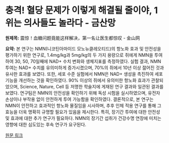 # 충격! 혈당 문제가 이렇게 해결될 줄이야, 1위는 의사들도 놀라다 - 금산망

**원제목:** 震惊！血糖问题竟能这样解决，第一名让医生都惊叹 - 金山网

**요약:** 본 연구는 NMN(니코틴아마이드 모노뉴클레오티드)의 항노화 효과 및 안전성을 평가하기 위한 연구로, 1.4mg/kg과 5mg/kg의 두 가지 용량으로 쥐에게 NMN을 투여하여 30, 50, 70일째에 NAD+ 수치 변화와 생체지표를 측정하였다.  실험 결과, NMN 투여는 NAD+ 수치를 유의미하게 증가시켰으며, 70%의 쥐에서 10년 이상 젊어진 것과 유사한 효과를 보였다.  또한,  세포 수준 실험에서 NMN은 NAD+ 생성을 촉진하여 세포 기능을 개선하는 것을 확인하였다.  90% 이상의 쥐에서 유의미한 항노화 효과가 관찰되었으며,  Science, Nature, Cell 등 저명한 학술지에 게재된 연구 결과와 일관된 결과를 보였다.  연구팀은 NMN의 안전성을 확인하기 위해 독성 시험을 실시하였으며,  유전자 손상이나 부작용 없이 안전하게 투여 가능함을 확인하였다.  결론적으로, 본 연구는 NMN이 안전하고 효과적인 항노화 물질임을 시사하며,  추후 인체 적용 연구를 통해 그 효능을 더욱 명확히 규명할 필요가 있음을 제시한다.  특히, 장기간 투여에 대한 안전성 및 효과에 대한 추가 연구가 필요하다.  NMN의 장기간 섭취가 건강수명 연장에 미치는 영향에 대한 심도있는 후속 연구가 요구된다.

[원문 링크](https://www.jsw.com.cn/2025/0725/1908836.shtml)
